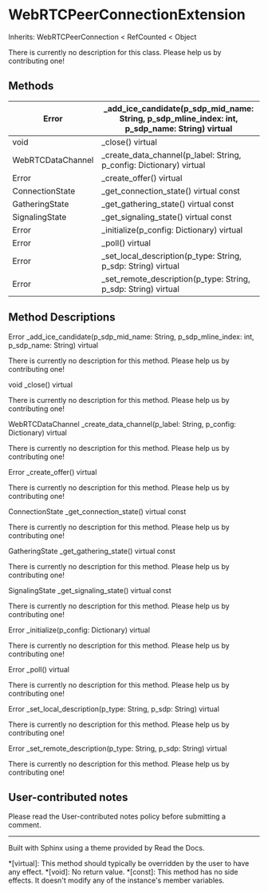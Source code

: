 # WebRTCPeerConnectionExtension

Inherits: WebRTCPeerConnection < RefCounted < Object

There is currently no description for this class. Please help us by
contributing one!

## Methods

Error | _add_ice_candidate(p_sdp_mid_name: String, p_sdp_mline_index: int, p_sdp_name: String) virtual  
---|---  
void | _close() virtual  
WebRTCDataChannel | _create_data_channel(p_label: String, p_config: Dictionary) virtual  
Error | _create_offer() virtual  
ConnectionState | _get_connection_state() virtual const  
GatheringState | _get_gathering_state() virtual const  
SignalingState | _get_signaling_state() virtual const  
Error | _initialize(p_config: Dictionary) virtual  
Error | _poll() virtual  
Error | _set_local_description(p_type: String, p_sdp: String) virtual  
Error | _set_remote_description(p_type: String, p_sdp: String) virtual  
  
## Method Descriptions

Error _add_ice_candidate(p_sdp_mid_name: String, p_sdp_mline_index: int,
p_sdp_name: String) virtual

There is currently no description for this method. Please help us by
contributing one!

void _close() virtual

There is currently no description for this method. Please help us by
contributing one!

WebRTCDataChannel _create_data_channel(p_label: String, p_config: Dictionary)
virtual

There is currently no description for this method. Please help us by
contributing one!

Error _create_offer() virtual

There is currently no description for this method. Please help us by
contributing one!

ConnectionState _get_connection_state() virtual const

There is currently no description for this method. Please help us by
contributing one!

GatheringState _get_gathering_state() virtual const

There is currently no description for this method. Please help us by
contributing one!

SignalingState _get_signaling_state() virtual const

There is currently no description for this method. Please help us by
contributing one!

Error _initialize(p_config: Dictionary) virtual

There is currently no description for this method. Please help us by
contributing one!

Error _poll() virtual

There is currently no description for this method. Please help us by
contributing one!

Error _set_local_description(p_type: String, p_sdp: String) virtual

There is currently no description for this method. Please help us by
contributing one!

Error _set_remote_description(p_type: String, p_sdp: String) virtual

There is currently no description for this method. Please help us by
contributing one!

## User-contributed notes

Please read the User-contributed notes policy before submitting a comment.

* * *

Built with Sphinx using a theme provided by Read the Docs.

  *[virtual]: This method should typically be overridden by the user to have any effect.
  *[void]: No return value.
  *[const]: This method has no side effects. It doesn't modify any of the instance's member variables.

